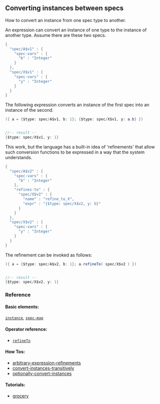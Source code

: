 <!---
  This markdown file was generated. Do not edit.
  -->

## Converting instances between specs

How to convert an instance from one spec type to another.

An expression can convert an instance of one type to the instance of another type. Assume there are these two specs.

```java
{
  "spec/A$v1" : {
    "spec-vars" : {
      "b" : "Integer"
    }
  },
  "spec/X$v1" : {
    "spec-vars" : {
      "y" : "Integer"
    }
  }
}
```

The following expression converts an instance of the first spec into an instance of the second.

```java
({ a = {$type: spec/A$v1, b: 1}; {$type: spec/X$v1, y: a.b} })


//-- result --
{$type: spec/X$v1, y: 1}
```

This work, but the language has a built-in idea of 'refinements' that allow such conversion functions to be expressed in a way that the system understands.

```java
{
  "spec/A$v2" : {
    "spec-vars" : {
      "b" : "Integer"
    },
    "refines-to" : {
      "spec/X$v2" : {
        "name" : "refine_to_X",
        "expr" : "{$type: spec/X$v2, y: b}"
      }
    }
  },
  "spec/X$v2" : {
    "spec-vars" : {
      "y" : "Integer"
    }
  }
}
```

The refinement can be invoked as follows:

```java
({ a = {$type: spec/A$v2, b: 1}; a.refineTo( spec/X$v2 ) })


//-- result --
{$type: spec/X$v2, y: 1}
```

### Reference

#### Basic elements:

[`instance`](../halite_basic-syntax-reference-j.md#instance), [`spec-map`](../../halite_spec-syntax-reference.md)

#### Operator reference:

* [`refineTo`](../halite_full-reference-j.md#refineTo)


#### How Tos:

* [arbitrary-expression-refinements](../how-to/halite_arbitrary-expression-refinements-j.md)
* [convert-instances-transitively](../how-to/halite_convert-instances-transitively-j.md)
* [optionally-convert-instances](../how-to/halite_optionally-convert-instances-j.md)


#### Tutorials:

* [grocery](../tutorial/halite_grocery-j.md)


